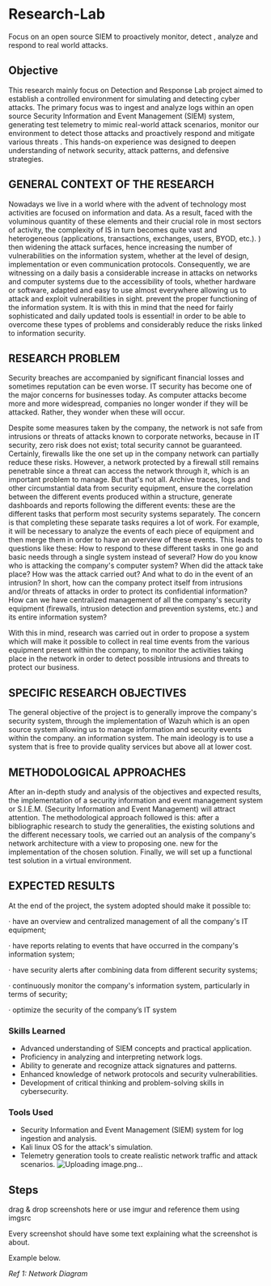 # Research-Lab
Focus on an open source SIEM to proactively monitor, detect , analyze and respond to real world attacks.

## Objective

This research mainly focus on Detection and Response Lab project aimed to establish a controlled environment for simulating and detecting cyber attacks. The primary focus was to ingest and analyze logs within an open source  Security Information and Event Management (SIEM) system, generating test telemetry to mimic real-world attack scenarios, monitor our environment to detect those attacks and proactively respond and mitigate various threats . This hands-on experience was designed to deepen understanding of network security, attack patterns, and defensive strategies.

##  GENERAL CONTEXT OF THE RESEARCH

Nowadays we live in a world where with the advent of technology most activities are focused on information and data. As a result, faced with the voluminous quantity of these elements and their crucial role in most sectors of activity, the complexity of IS in turn becomes quite vast and heterogeneous (applications, transactions, exchanges, users, BYOD, etc.). ) then widening the attack surfaces, hence increasing the number of vulnerabilities on the information system, whether at the level of design, implementation or even communication protocols.
Consequently, we are witnessing on a daily basis a considerable increase in attacks on networks and computer systems due to the accessibility of tools, whether hardware or software, adapted and easy to use almost everywhere allowing us to attack and exploit vulnerabilities in sight. prevent the proper functioning of the information system. It is with this in mind that the need for fairly sophisticated and daily updated tools is essential! in order to be able to overcome these types of problems and considerably reduce the risks linked to information security.

## RESEARCH PROBLEM
Security breaches are accompanied by significant financial losses and sometimes reputation can be even worse. IT security has become one of the major concerns for businesses today. As computer attacks become more and more widespread, companies no longer wonder if they will be attacked. Rather, they wonder when these will occur.

Despite some measures taken by the company, the network is not safe from intrusions or threats of attacks known to corporate networks, because in IT security, zero risk does not exist; total security cannot be guaranteed. Certainly, firewalls like the one set up in the company network can partially reduce these risks. However, a network protected by a firewall still remains penetrable since a threat can access the network through it, which is an important problem to manage. But that's not all. Archive traces, logs and other circumstantial data from security equipment, ensure the correlation between the different events produced within a structure, generate dashboards and reports following the different events: these are the different tasks that perform most security systems separately. The concern is that completing these separate tasks requires a lot of work. For example, it will be necessary to analyze the events of each piece of equipment and then merge them in order to have an overview of these events. This leads to questions like these: How to respond to these different tasks in one go and basic needs through a single system instead of several? How do you know who is attacking the company's computer system? When did the attack take place? How was the attack carried out? And what to do in the event of an intrusion? In short, how can the company protect itself from intrusions and/or threats of attacks in order to protect its confidential information? How can we have centralized management of all the company's security equipment (firewalls, intrusion detection and prevention systems, etc.) and its entire information system?

With this in mind, research was carried out in order to propose a system which will make it possible to collect in real time events from the various equipment present within the company, to monitor the activities taking place in the network in order to detect possible intrusions and threats to protect our business.

## SPECIFIC RESEARCH OBJECTIVES

The general objective of the project is to generally improve the company's security system, through the implementation of Wazuh which is an open source system allowing us to manage information and security events within the company. an information system. The main ideology is to use a system that is free to provide quality services but above all at lower cost.

## METHODOLOGICAL APPROACHES

After an in-depth study and analysis of the objectives and expected results, the implementation of a security information and event management system or S.I.E.M. (Security Information and Event Management) will attract attention. The methodological approach followed is this: after a bibliographic research to study the generalities, the existing solutions and the different necessary tools, we carried out an analysis of the company's network architecture with a view to proposing one. new for the implementation of the chosen solution. Finally, we will set up a functional test solution in a virtual environment.

## EXPECTED RESULTS

At the end of the project, the system adopted should make it possible to:

· have an overview and centralized management of all the company's IT equipment;
 
· have reports relating to events that have occurred in the company's information system;

· have security alerts after combining data from different security systems;

· continuously monitor the company's information system, particularly in terms of security;

· optimize the security of the company’s IT system


### Skills Learned

- Advanced understanding of SIEM concepts and practical application.
- Proficiency in analyzing and interpreting network logs.
- Ability to generate and recognize attack signatures and patterns.
- Enhanced knowledge of network protocols and security vulnerabilities.
- Development of critical thinking and problem-solving skills in cybersecurity.

### Tools Used

- Security Information and Event Management (SIEM) system for log ingestion and analysis.
- Kali linux OS for the attack's simulation.
- Telemetry generation tools to create realistic network traffic and attack scenarios.
![Uploading image.png…]()

## Steps
drag & drop screenshots here or use imgur and reference them using imgsrc

Every screenshot should have some text explaining what the screenshot is about.

Example below.

*Ref 1: Network Diagram*

